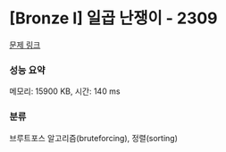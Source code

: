 # [Bronze I] 일곱 난쟁이 - 2309 

[문제 링크](https://www.acmicpc.net/problem/2309) 

### 성능 요약

메모리: 15900 KB, 시간: 140 ms

### 분류

브루트포스 알고리즘(bruteforcing), 정렬(sorting)

